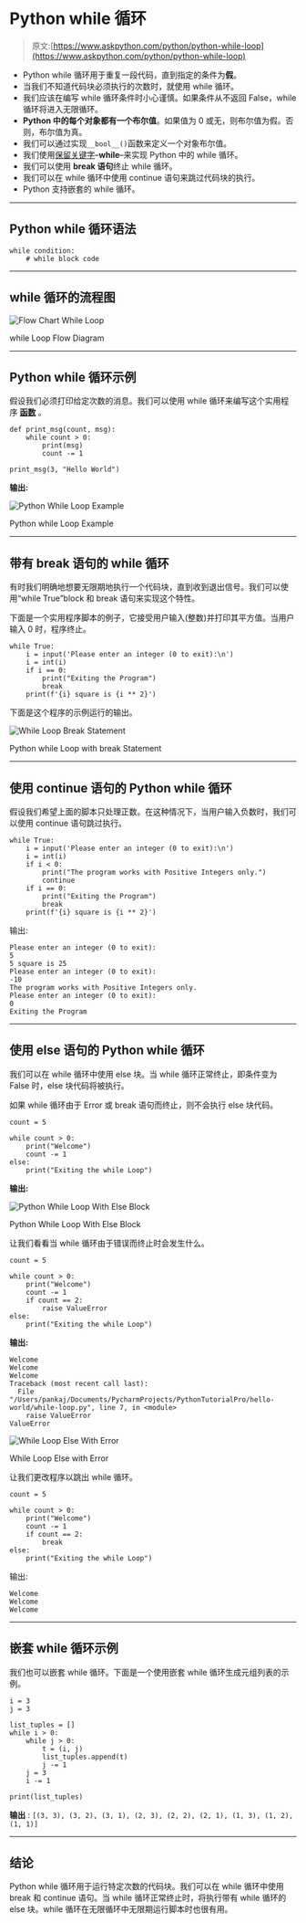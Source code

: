 # Python while 循环

> 原文:[https://www.askpython.com/python/python-while-loop](https://www.askpython.com/python/python-while-loop)

*   Python while 循环用于重复一段代码，直到指定的条件为**假**。
*   当我们不知道代码块必须执行的次数时，就使用 while 循环。
*   我们应该在编写 while 循环条件时小心谨慎。如果条件从不返回 False，while 循环将进入无限循环。
*   **Python 中的每个对象都有一个布尔值**。如果值为 0 或无，则布尔值为假。否则，布尔值为真。
*   我们可以通过实现`__bool__()`函数来定义一个对象布尔值。
*   我们使用[保留关键字](https://www.askpython.com/python/python-keywords)–**while**–来实现 Python 中的 while 循环。
*   我们可以使用 **break 语句**终止 while 循环。
*   我们可以在 while 循环中使用 continue 语句来跳过代码块的执行。
*   Python 支持嵌套的 while 循环。

* * *

## Python while 循环语法

```
while condition:
    # while block code

```

* * *

## while 循环的流程图

![Flow Chart While Loop](../Images/f287cb8790bcb5291361883fa62d1aa4.png)

while Loop Flow Diagram

* * *

## Python while 循环示例

假设我们必须打印给定次数的消息。我们可以使用 while 循环来编写这个实用程序 [**函数**](https://www.askpython.com/python/python-functions) 。

```
def print_msg(count, msg):
    while count > 0:
        print(msg)
        count -= 1

print_msg(3, "Hello World")

```

**输出:**

![Python While Loop Example](../Images/eba52ac4bf2bb88a884d12d6c64e5a9c.png)

Python while Loop Example

* * *

## 带有 break 语句的 while 循环

有时我们明确地想要无限期地执行一个代码块，直到收到退出信号。我们可以使用“while True”block 和 break 语句来实现这个特性。

下面是一个实用程序脚本的例子，它接受用户输入(整数)并打印其平方值。当用户输入 0 时，程序终止。

```
while True:
    i = input('Please enter an integer (0 to exit):\n')
    i = int(i)
    if i == 0:
        print("Exiting the Program")
        break
    print(f'{i} square is {i ** 2}')

```

下面是这个程序的示例运行的输出。

![While Loop Break Statement](../Images/f80abdf579e2727e53a431e2724821a2.png)

Python while Loop with break Statement

* * *

## 使用 continue 语句的 Python while 循环

假设我们希望上面的脚本只处理正数。在这种情况下，当用户输入负数时，我们可以使用 continue 语句跳过执行。

```
while True:
    i = input('Please enter an integer (0 to exit):\n')
    i = int(i)
    if i < 0:
        print("The program works with Positive Integers only.")
        continue
    if i == 0:
        print("Exiting the Program")
        break
    print(f'{i} square is {i ** 2}')

```

输出:

```
Please enter an integer (0 to exit):
5
5 square is 25
Please enter an integer (0 to exit):
-10
The program works with Positive Integers only.
Please enter an integer (0 to exit):
0
Exiting the Program

```

* * *

## 使用 else 语句的 Python while 循环

我们可以在 while 循环中使用 else 块。当 while 循环正常终止，即条件变为 False 时，else 块代码将被执行。

如果 while 循环由于 Error 或 break 语句而终止，则不会执行 else 块代码。

```
count = 5

while count > 0:
    print("Welcome")
    count -= 1
else:
    print("Exiting the while Loop")

```

**输出:**

![Python While Loop With Else Block](../Images/d8db601b2d3282bca63c59883ebc2ac8.png)

Python While Loop With Else Block

让我们看看当 while 循环由于错误而终止时会发生什么。

```
count = 5

while count > 0:
    print("Welcome")
    count -= 1
    if count == 2:
        raise ValueError
else:
    print("Exiting the while Loop")

```

**输出:**

```
Welcome
Welcome
Welcome
Traceback (most recent call last):
  File "/Users/pankaj/Documents/PycharmProjects/PythonTutorialPro/hello-world/while-loop.py", line 7, in <module>
    raise ValueError
ValueError

```

![While Loop Else With Error](../Images/d949415dfdbe60d3be84ffc2453e14bd.png)

While Loop Else with Error

让我们更改程序以跳出 while 循环。

```
count = 5

while count > 0:
    print("Welcome")
    count -= 1
    if count == 2:
        break
else:
    print("Exiting the while Loop")

```

输出:

```
Welcome
Welcome
Welcome

```

* * *

## 嵌套 while 循环示例

我们也可以嵌套 while 循环。下面是一个使用嵌套 while 循环生成元组列表的示例。

```
i = 3
j = 3

list_tuples = []
while i > 0:
    while j > 0:
        t = (i, j)
        list_tuples.append(t)
        j -= 1
    j = 3
    i -= 1

print(list_tuples)

```

**输出** : `[(3, 3), (3, 2), (3, 1), (2, 3), (2, 2), (2, 1), (1, 3), (1, 2), (1, 1)]`

* * *

## 结论

Python while 循环用于运行特定次数的代码块。我们可以在 while 循环中使用 break 和 continue 语句。当 while 循环正常终止时，将执行带有 while 循环的 else 块。while 循环在无限循环中无限期运行脚本时也很有用。